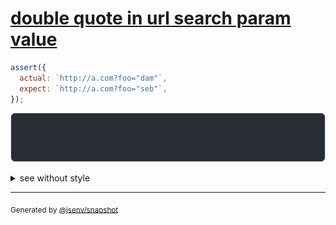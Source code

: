 # [double quote in url search param value](../../quote.test.js#L82)

```js
assert({
  actual: `http://a.com?foo="dam"`,
  expect: `http://a.com?foo="seb"`,
});
```

![img](throw.svg)

<details>
  <summary>see without style</summary>

```console
AssertionError: actual and expect are different

actual: 'http://a.com?foo="dam"'
expect: 'http://a.com?foo="seb"'
```

</details>


---

<sub>
  Generated by <a href="https://github.com/jsenv/core/tree/main/packages/independent/snapshot">@jsenv/snapshot</a>
</sub>
